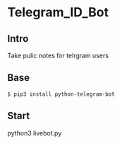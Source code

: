 # Telegram_ID_Bot
## Intro
Take pulic notes for telrgram users 
## Base
```
$ pip3 install python-telegram-bot
```
## Start
python3 livebot.py
